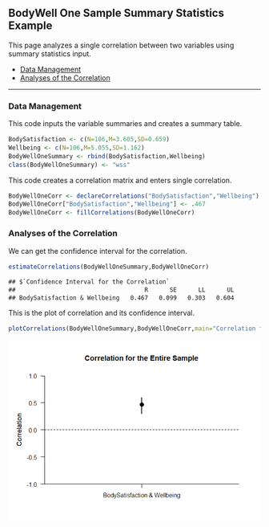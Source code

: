 
## BodyWell One Sample Summary Statistics Example

This page analyzes a single correlation between two variables using
summary statistics input.

- [Data Management](#data-management)
- [Analyses of the Correlation](#analyses-of-the-correlation)

------------------------------------------------------------------------

### Data Management

This code inputs the variable summaries and creates a summary table.

``` r
BodySatisfaction <- c(N=106,M=3.605,SD=0.659)
Wellbeing <- c(N=106,M=5.055,SD=1.162)
BodyWellOneSummary <- rbind(BodySatisfaction,Wellbeing)
class(BodyWellOneSummary) <- "wss"
```

This code creates a correlation matrix and enters single correlation.

``` r
BodyWellOneCorr <- declareCorrelations("BodySatisfaction","Wellbeing")
BodyWellOneCorr["BodySatisfaction","Wellbeing"] <- .467
BodyWellOneCorr <- fillCorrelations(BodyWellOneCorr)
```

### Analyses of the Correlation

We can get the confidence interval for the correlation.

``` r
estimateCorrelations(BodyWellOneSummary,BodyWellOneCorr)
```

    ## $`Confidence Interval for the Correlation`
    ##                                    R      SE      LL      UL
    ## BodySatisfaction & Wellbeing   0.467   0.099   0.303   0.604

This is the plot of correlation and its confidence interval.

``` r
plotCorrelations(BodyWellOneSummary,BodyWellOneCorr,main="Correlation for the Entire Sample",ylim=c(-1,1),values=FALSE,line=0)
```

![](figures/BodyWellOne-Summary-Correlation-1.png)<!-- -->
